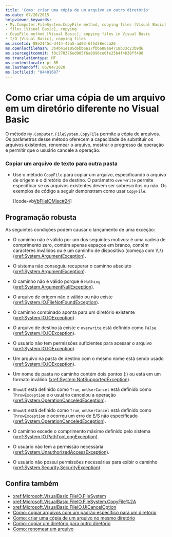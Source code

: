 ```yaml
---
title: 'Como: criar uma cópia de um arquivo em outro diretório'
ms.date: 07/20/2015
helpviewer_keywords:
- My.Computer.FileSystem.CopyFile method, copying files [Visual Basic]
- files [Visual Basic], copying
- CopyFile method [Visual Basic], copying files in Visual Basic
- I/O [Visual Basic], copying files
ms.assetid: 88e2145c-d414-45a5-ad03-6f5d58ecca26
ms.openlocfilehash: 3b4b41e105d6bb6a17fbb688aa4718b33c23b9d6
ms.sourcegitcommit: f8c270376ed905f6a8896ce0fe25b4f4b38ff498
ms.translationtype: MT
ms.contentlocale: pt-BR
ms.lasthandoff: 06/04/2020
ms.locfileid: "84401687"
---
```

# <a name="how-to-create-a-copy-of-a-file-in-a-different-directory-in-visual-basic"></a>Como criar uma cópia de um arquivo em um diretório diferente no Visual Basic

O método `My.Computer.FileSystem.CopyFile` permite a cópia de arquivos. Os parâmetros desse método oferecem a capacidade de substituir os arquivos existentes, renomear o arquivo, mostrar o progresso da operação e permitir que o usuário cancele a operação.  
  
### <a name="to-copy-a-text-file-to-another-folder"></a>Copiar um arquivo de texto para outra pasta  
  
- Use o método `CopyFile` para copiar um arquivo, especificando o arquivo de origem e o diretório de destino. O parâmetro `overwrite` permite especificar se os arquivos existentes devem ser sobrescritos ou não. Os exemplos de código a seguir demonstram como usar `CopyFile`.  
  
     [!code-vb[VbFileIOMisc#24](~/samples/snippets/visualbasic/VS_Snippets_VBCSharp/VbFileIOMisc/VB/Class1.vb#24)]  
  
## <a name="robust-programming"></a>Programação robusta  

 As seguintes condições podem causar o lançamento de uma exceção:  
  
- O caminho não é válido por um dos seguintes motivos: é uma cadeia de comprimento zero, contém apenas espaços em branco, contém caracteres inválidos ou é um caminho de dispositivo (começa com \\\\.\\) (<xref:System.ArgumentException>).  
  
- O sistema não conseguiu recuperar o caminho absoluto (<xref:System.ArgumentException>).  
  
- O caminho não é válido porque é `Nothing` (<xref:System.ArgumentNullException>).  
  
- O arquivo de origem não é válido ou não existe (<xref:System.IO.FileNotFoundException>).  
  
- O caminho combinado aponta para um diretório existente (<xref:System.IO.IOException>).  
  
- O arquivo de destino já existe e `overwrite` está definido como `False` (<xref:System.IO.IOException>).  
  
- O usuário não tem permissões suficientes para acessar o arquivo (<xref:System.IO.IOException>).  
  
- Um arquivo na pasta de destino com o mesmo nome está sendo usado (<xref:System.IO.IOException>).  
  
- Um nome de pasta no caminho contém dois pontos (:) ou está em um formato inválido (<xref:System.NotSupportedException>).  
  
- `ShowUI` está definido como `True`, `onUserCancel` está definido como `ThrowException` e o usuário cancelou a operação (<xref:System.OperationCanceledException>).  
  
- `ShowUI` está definido como `True`, `onUserCancel` está definido como `ThrowException` e ocorreu um erro de E/S não especificado (<xref:System.OperationCanceledException>).  
  
- O caminho excede o comprimento máximo definido pelo sistema (<xref:System.IO.PathTooLongException>).  
  
- O usuário não tem a permissão necessária (<xref:System.UnauthorizedAccessException>).  
  
- O usuário não possui permissões necessárias para exibir o caminho (<xref:System.Security.SecurityException>).  
  
## <a name="see-also"></a>Confira também

- <xref:Microsoft.VisualBasic.FileIO.FileSystem>
- <xref:Microsoft.VisualBasic.FileIO.FileSystem.CopyFile%2A>
- <xref:Microsoft.VisualBasic.FileIO.UICancelOption>
- [Como: copiar arquivos com um padrão específico para um diretório](how-to-copy-files-with-a-specific-pattern-to-a-directory.md)
- [Como: criar uma cópia de um arquivo no mesmo diretório](how-to-create-a-copy-of-a-file-in-the-same-directory.md)
- [Como: copiar um diretório para outro diretório](how-to-copy-a-directory-to-another-directory.md)
- [Como: renomear um arquivo](how-to-rename-a-file.md)
